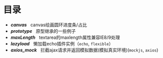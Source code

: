 # 目录
* ***canvas***    canvas绘画圆环进度条/占比
* ***prototype***   原型继承的一些例子
* ***maxLength***    textarea的maxlength属性兼容IE8/9处理
* ***lazyload***    懒加载echo插件实例（`echo`, `flexible`）
* ***axios_mock***    拦截ajax请求并返回模拟数据(模拟真实环境)(`mockjs`, `axios`)

